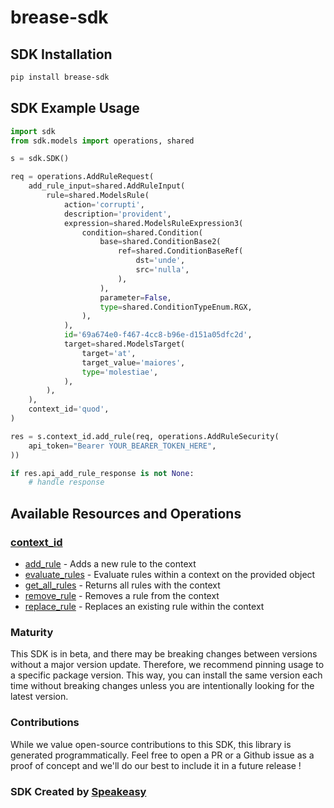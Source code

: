 # brease-sdk

<!-- Start SDK Installation -->
## SDK Installation

```bash
pip install brease-sdk
```
<!-- End SDK Installation -->

## SDK Example Usage
<!-- Start SDK Example Usage -->
```python
import sdk
from sdk.models import operations, shared

s = sdk.SDK()

req = operations.AddRuleRequest(
    add_rule_input=shared.AddRuleInput(
        rule=shared.ModelsRule(
            action='corrupti',
            description='provident',
            expression=shared.ModelsRuleExpression3(
                condition=shared.Condition(
                    base=shared.ConditionBase2(
                        ref=shared.ConditionBaseRef(
                            dst='unde',
                            src='nulla',
                        ),
                    ),
                    parameter=False,
                    type=shared.ConditionTypeEnum.RGX,
                ),
            ),
            id='69a674e0-f467-4cc8-b96e-d151a05dfc2d',
            target=shared.ModelsTarget(
                target='at',
                target_value='maiores',
                type='molestiae',
            ),
        ),
    ),
    context_id='quod',
)

res = s.context_id.add_rule(req, operations.AddRuleSecurity(
    api_token="Bearer YOUR_BEARER_TOKEN_HERE",
))

if res.api_add_rule_response is not None:
    # handle response
```
<!-- End SDK Example Usage -->

<!-- Start SDK Available Operations -->
## Available Resources and Operations


### [context_id](docs/contextid/README.md)

* [add_rule](docs/contextid/README.md#add_rule) - Adds a new rule to the context
* [evaluate_rules](docs/contextid/README.md#evaluate_rules) - Evaluate rules within a context on the provided object
* [get_all_rules](docs/contextid/README.md#get_all_rules) - Returns all rules with the context
* [remove_rule](docs/contextid/README.md#remove_rule) - Removes a rule from the context
* [replace_rule](docs/contextid/README.md#replace_rule) - Replaces an existing rule within the context
<!-- End SDK Available Operations -->

### Maturity

This SDK is in beta, and there may be breaking changes between versions without a major version update. Therefore, we recommend pinning usage
to a specific package version. This way, you can install the same version each time without breaking changes unless you are intentionally
looking for the latest version.

### Contributions

While we value open-source contributions to this SDK, this library is generated programmatically.
Feel free to open a PR or a Github issue as a proof of concept and we'll do our best to include it in a future release !

### SDK Created by [Speakeasy](https://docs.speakeasyapi.dev/docs/using-speakeasy/client-sdks)

